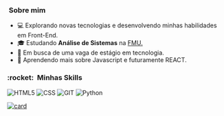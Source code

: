 


<h3>&nbsp;Sobre mim </h3>

- 💻 Explorando novas tecnologias e desenvolvendo minhas habilidades em Front-End.
- 🎓 Estudando **Análise de Sistemas** na <a href="link da sua faculdade">FMU.</a>
- 💼 Em busca de uma vaga de estágio em tecnologia.
- 🌱 Aprendendo mais sobre Javascript e futuramente REACT.

<h3> :rocket: &nbsp;Minhas Skills </h3>

  ![HTML5](https://img.shields.io/badge/HTML5-E34F26?style=for-the-badge&logo=html5&logoColor=white)
  ![CSS](https://img.shields.io/badge/CSS3-1572B6?style=for-the-badge&logo=css3&logoColor=white)
  ![GIT](https://img.shields.io/badge/Git-E34F26?style=for-the-badge&logo=git&logoColor=white)
  ![Python](https://img.shields.io/badge/Python-3776AB?style=for-the-badge&logo=python&logoColor=white)
  
 [![card](https://github-readme-stats.vercel.app/api?username=TalitaSalless&theme=default)](https://github.com/iuricode/)



